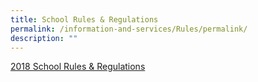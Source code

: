 ```yaml
---
title: School Rules & Regulations
permalink: /information-and-services/Rules/permalink/
description: ""
---
```

[2018 School Rules & Regulations](/files/2018%20School%20Rules%20&%20Regulations.pdf)